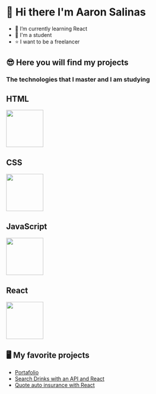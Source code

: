 # 👋 Hi there I'm Aaron Salinas 


- 🌱 I’m currently learning React 
- 🌟 I'm a student
- ⭐ I want to be a freelancer

## 😎 Here you will find my projects

### The technologies that I master and I am studying

<h2>HTML</h5>
<img src="https://cdn.pixabay.com/photo/2017/08/05/11/16/logo-2582748_640.png" width="100" height="100" />

<h2>CSS</h5>
<img src="https://cdn.pixabay.com/photo/2017/08/05/11/16/logo-2582747_1280.png" width="100" height="100" />

<h2>JavaScript</h5>
<img src="https://upload.wikimedia.org/wikipedia/commons/6/6a/JavaScript-logo.png" width="100" height="100" />

 <h2>React</h5>
 <img src="https://upload.wikimedia.org/wikipedia/commons/thumb/a/a7/React-icon.svg/2300px-React-icon.svg.png" width="100" height="100" />


## 🖥️ My favorite projects 

<ul>
 <li>
  <a href="https://github.com/asalinasf/portafolio-nextjs" target="_blank">Portafolio</a>
 </li>
  <li>
  <a href="https://github.com/asalinasf/search-drinks" target="_blank">Search Drinks with an API and React</a>
 </li>
   <li>
  <a href="https://github.com/asalinasf/Cotizar-seguro" target="_blank">Quote auto insurance with React</a>
 </li>
</ul>

